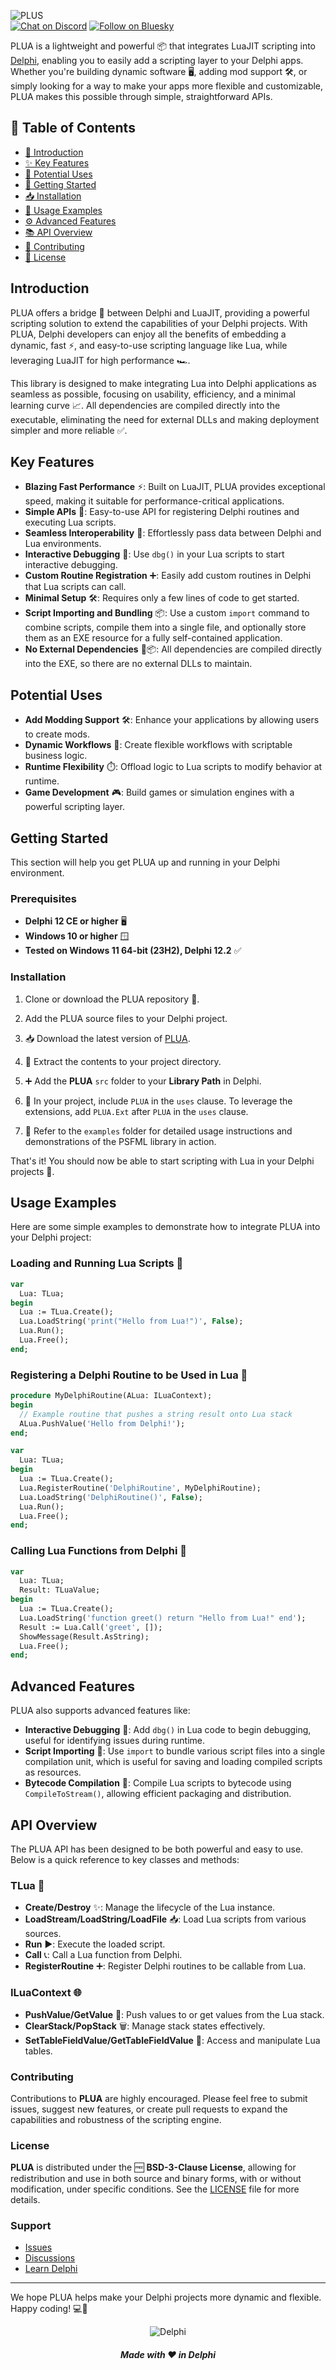 ![PLUS](media/plua.png)  
[![Chat on Discord](https://img.shields.io/discord/754884471324672040?style=for-the-badge)](https://discord.gg/tPWjMwK)
[![Follow on Bluesky](https://img.shields.io/badge/Bluesky-tinyBigGAMES-blue?style=for-the-badge&logo=bluesky)](https://bsky.app/profile/tinyBigGAMES.bsky.social)

PLUA is a lightweight and powerful 📦 that integrates LuaJIT scripting into <a href="https://www.embarcadero.com/products/delphi" target="_blank">Delphi</a>, enabling you to easily add a scripting layer to your Delphi apps. Whether you're building dynamic software 🖥️, adding mod support 🛠️, or simply looking for a way to make your apps more flexible and customizable, PLUA makes this possible through simple, straightforward APIs.

## 📑 Table of Contents
- [📘 Introduction](#introduction)
- [✨ Key Features](#key-features)
- [🔧 Potential Uses](#potential-uses)
- [🚀 Getting Started](#getting-started)
- [📥 Installation](#installation)
- [📄 Usage Examples](#usage-examples)
- [⚙️ Advanced Features](#advanced-features)
- [📚 API Overview](#api-overview)
- [🤝 Contributing](#contributing)
- [📜 License](#license)

## Introduction
PLUA offers a bridge 🌉 between Delphi and LuaJIT, providing a powerful scripting solution to extend the capabilities of your Delphi projects. With PLUA, Delphi developers can enjoy all the benefits of embedding a dynamic, fast ⚡, and easy-to-use scripting language like Lua, while leveraging LuaJIT for high performance 🏎️.

This library is designed to make integrating Lua into Delphi applications as seamless as possible, focusing on usability, efficiency, and a minimal learning curve 📈. All dependencies are compiled directly into the executable, eliminating the need for external DLLs and making deployment simpler and more reliable ✅.

## Key Features
- **Blazing Fast Performance** ⚡: Built on LuaJIT, PLUA provides exceptional speed, making it suitable for performance-critical applications.
- **Simple APIs** 📜: Easy-to-use API for registering Delphi routines and executing Lua scripts.
- **Seamless Interoperability** 🔄: Effortlessly pass data between Delphi and Lua environments.
- **Interactive Debugging** 🐞: Use `dbg()` in your Lua scripts to start interactive debugging.
- **Custom Routine Registration** ➕: Easily add custom routines in Delphi that Lua scripts can call.
- **Minimal Setup** 🛠️: Requires only a few lines of code to get started.
- **Script Importing and Bundling** 📦: Use a custom `import` command to combine scripts, compile them into a single file, and optionally store them as an EXE resource for a fully self-contained application.
- **No External Dependencies** 🚫📦: All dependencies are compiled directly into the EXE, so there are no external DLLs to maintain.

## Potential Uses
- **Add Modding Support** 🛠️: Enhance your applications by allowing users to create mods.
- **Dynamic Workflows** 🔄: Create flexible workflows with scriptable business logic.
- **Runtime Flexibility** ⏱️: Offload logic to Lua scripts to modify behavior at runtime.
- **Game Development** 🎮: Build games or simulation engines with a powerful scripting layer.

## Getting Started
This section will help you get PLUA up and running in your Delphi environment.

### Prerequisites
- **Delphi 12 CE or higher** 🖥️
- **Windows 10 or higher** 🪟
- **Tested on Windows 11 64-bit (23H2), Delphi 12.2** ✅

### Installation
1. Clone or download the PLUA repository 📂.
2. Add the PLUA source files to your Delphi project.

1. 📥 Download the latest version of [PLUA](https://github.com/tinyBigGAMES/PLUA/archive/refs/heads/main.zip).
2. 📂 Extract the contents to your project directory.
3. ➕ Add the **PLUA** `src` folder to your **Library Path** in Delphi.
4. 📝 In your project, include `PLUA` in the `uses` clause. To leverage the extensions, add `PLUA.Ext` after `PLUA` in the `uses` clause.
5. 📁 Refer to the `examples` folder for detailed usage instructions and demonstrations of the PSFML library in action.

That's it! You should now be able to start scripting with Lua in your Delphi projects 🚀.

## Usage Examples
Here are some simple examples to demonstrate how to integrate PLUA into your Delphi project:

### Loading and Running Lua Scripts 🐍
```pascal
var
  Lua: TLua;
begin
  Lua := TLua.Create();
  Lua.LoadString('print("Hello from Lua!")', False);
  Lua.Run();  
  Lua.Free();
end;
```

### Registering a Delphi Routine to be Used in Lua 🔗
```pascal
procedure MyDelphiRoutine(ALua: ILuaContext);
begin
  // Example routine that pushes a string result onto Lua stack
  ALua.PushValue('Hello from Delphi!');
end;

var
  Lua: TLua;
begin
  Lua := TLua.Create();
  Lua.RegisterRoutine('DelphiRoutine', MyDelphiRoutine);
  Lua.LoadString('DelphiRoutine()', False);
  Lua.Run();
  Lua.Free();
end;
```

### Calling Lua Functions from Delphi 🔁
```pascal
var
  Lua: TLua;
  Result: TLuaValue;
begin
  Lua := TLua.Create();
  Lua.LoadString('function greet() return "Hello from Lua!" end');
  Result := Lua.Call('greet', []);
  ShowMessage(Result.AsString);  
  Lua.Free();
end;
```

## Advanced Features
PLUA also supports advanced features like:

- **Interactive Debugging** 🐞: Add `dbg()` in Lua code to begin debugging, useful for identifying issues during runtime.
- **Script Importing** 📂: Use `import` to bundle various script files into a single compilation unit, which is useful for saving and loading compiled scripts as resources.
- **Bytecode Compilation** 📄: Compile Lua scripts to bytecode using `CompileToStream()`, allowing efficient packaging and distribution.

## API Overview
The PLUA API has been designed to be both powerful and easy to use. Below is a quick reference to key classes and methods:

### TLua 🐍
- **Create/Destroy** ✨: Manage the lifecycle of the Lua instance.
- **LoadStream/LoadString/LoadFile** 📥: Load Lua scripts from various sources.
- **Run** ▶️: Execute the loaded script.
- **Call** 📞: Call a Lua function from Delphi.
- **RegisterRoutine** ➕: Register Delphi routines to be callable from Lua.

### ILuaContext 🌐
- **PushValue/GetValue** 🔄: Push values to or get values from the Lua stack.
- **ClearStack/PopStack** 🗑️: Manage stack states effectively.
- **SetTableFieldValue/GetTableFieldValue** 🧩: Access and manipulate Lua tables.

### Contributing

Contributions to **PLUA** are highly encouraged. Please feel free to submit issues, suggest new features, or create pull requests to expand the capabilities and robustness of the scripting engine.

### License

**PLUA** is distributed under the 🆓 **BSD-3-Clause License**, allowing for redistribution and use in both source and binary forms, with or without modification, under specific conditions. See the [LICENSE](https://github.com/tinyBigGAMES/PLUA?tab=BSD-3-Clause-1-ov-file#BSD-3-Clause-1-ov-file) file for more details.

### Support

- <a href="https://github.com/tinyBigGAMES/PLUA/issues" target="_blank">Issues</a>
- <a href="https://github.com/tinyBigGAMES/PLUA/discussions" target="_blank">Discussions</a>
- <a href="https://learndelphi.org/" target="_blank">Learn Delphi</a>
---
We hope PLUA helps make your Delphi projects more dynamic and flexible. Happy coding! 💻🎉

<p align="center">
<img src="media/delphi.png" alt="Delphi">
</p>
<h5 align="center">

Made with :heart: in Delphi
</h5>

